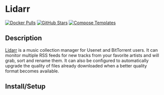 # Lidarr

[![Docker Pulls](https://img.shields.io/docker/pulls/linuxserver/lidarr?style=flat-square&color=607D8B&label=docker%20pulls&logo=docker)](https://hub.docker.com/r/linuxserver/lidarr)
[![GitHub Stars](https://img.shields.io/github/stars/linuxserver/docker-lidarr?style=flat-square&color=607D8B&label=github%20stars&logo=github)](https://github.com/linuxserver/docker-lidarr)
[![Compose Templates](https://img.shields.io/static/v1?style=flat-square&color=607D8B&label=compose&message=templates)](https://github.com/GhostWriters/DockSTARTer/tree/master/compose/.apps/lidarr)

## Description

[Lidarr](https://lidarr.audio/) is a music collection manager for Usenet and BitTorrent users. It can monitor multiple RSS feeds for new tracks from your favorite artists and will grab, sort and rename them. It can also be configured to automatically upgrade the quality of files already downloaded when a better quality format becomes available.

## Install/Setup
